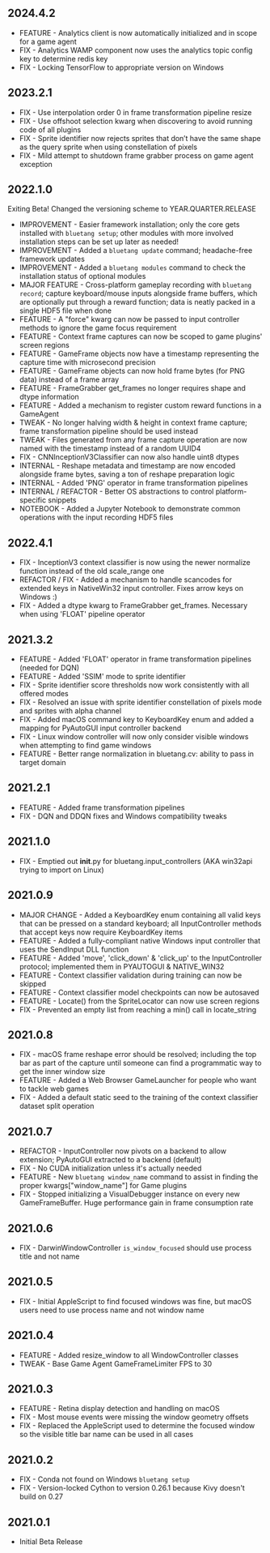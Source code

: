 ## 2024.4.2

* FEATURE - Analytics client is now automatically initialized and in scope for a game agent  
* FIX - Analytics WAMP component now uses the analytics topic config key to determine redis key  
* FIX - Locking TensorFlow to appropriate version on Windows  

## 2023.2.1

* FIX - Use interpolation order 0 in frame transformation pipeline resize  
* FIX - Use offshoot selection kwarg when discovering to avoid running code of all plugins  
* FIX - Sprite identifier now rejects sprites that don’t have the same shape as the query sprite when using constellation of pixels  
* FIX - Mild attempt to shutdown frame grabber process on game agent exception  

## 2022.1.0

Exiting Beta! Changed the versioning scheme to YEAR.QUARTER.RELEASE

* IMPROVEMENT - Easier framework installation; only the core gets installed with `bluetang setup`; other modules with more involved installation steps can be set up later as needed!  
* IMPROVEMENT - Added a `bluetang update` command; headache-free framework updates  
* IMPROVEMENT - Added a `bluetang modules` command to check the installation status of optional modules  
* MAJOR FEATURE - Cross-platform gameplay recording with `bluetang record`; capture keyboard/mouse inputs alongside frame buffers, which are optionally put through a reward function; data is neatly packed in a single HDF5 file when done  
* FEATURE - A "force" kwarg can now be passed to input controller methods to ignore the game focus requirement  
* FEATURE - Context frame captures can now be scoped to game plugins' screen regions  
* FEATURE - GameFrame objects now have a timestamp representing the capture time with microsecond precision  
* FEATURE - GameFrame objects can now hold frame bytes (for PNG data) instead of a frame array  
* FEATURE - FrameGrabber get_frames no longer requires shape and dtype information  
* FEATURE - Added a mechanism to register custom reward functions in a GameAgent  
* TWEAK - No longer halving width & height in context frame capture; frame transformation pipeline should be used instead  
* TWEAK - Files generated from any frame capture operation are now named with the timestamp instead of a random UUID4  
* FIX - CNNInceptionV3Classifier can now also handle uint8 dtypes  
* INTERNAL - Reshape metadata and timestamp are now encoded alongside frame bytes, saving a ton of reshape preparation logic  
* INTERNAL - Added 'PNG' operator in frame transformation pipelines  
* INTERNAL / REFACTOR - Better OS abstractions to control platform-specific snippets  
* NOTEBOOK - Added a Jupyter Notebook to demonstrate common operations with the input recording HDF5 files  

## 2022.4.1

* FIX - InceptionV3 context classifier is now using the newer normalize function instead of the old scale_range one  
* REFACTOR / FIX - Added a mechanism to handle scancodes for extended keys in NativeWin32 input controller. Fixes arrow keys on Windows :)  
* FIX - Added a dtype kwarg to FrameGrabber get_frames. Necessary when using 'FLOAT' pipeline operator  

## 2021.3.2

* FEATURE - Added 'FLOAT' operator in frame transformation pipelines (needed for DQN)  
* FEATURE - Added 'SSIM' mode to sprite identifier  
* FIX - Sprite identifier score thresholds now work consistently with all offered modes  
* FIX - Resolved an issue with sprite identifier constellation of pixels mode and sprites with alpha channel  
* FIX - Added macOS command key to KeyboardKey enum and added a mapping for PyAutoGUI input controller backend  
* FIX - Linux window controller will now only consider visible windows when attempting to find game windows  
* FEATURE - Better range normalization in bluetang.cv: ability to pass in target domain  

## 2021.2.1

* FEATURE - Added frame transformation pipelines  
* FIX - DQN and DDQN fixes and Windows compatibility tweaks  

## 2021.1.0

* FIX - Emptied out __init__.py for bluetang.input_controllers (AKA win32api trying to import on Linux)  

## 2021.0.9

* MAJOR CHANGE - Added a KeyboardKey enum containing all valid keys that can be pressed on a standard keyboard; all InputController methods that accept keys now require KeyboardKey items  
* FEATURE - Added a fully-compliant native Windows input controller that uses the SendInput DLL function  
* FEATURE - Added 'move', 'click_down' & 'click_up' to the InputController protocol; implemented them in PYAUTOGUI & NATIVE_WIN32  
* FEATURE - Context classifier validation during training can now be skipped  
* FEATURE - Context classifier model checkpoints can now be autosaved  
* FEATURE - Locate() from the SpriteLocator can now use screen regions  
* FIX - Prevented an empty list from reaching a min() call in locate_string  

## 2021.0.8

* FIX - macOS frame reshape error should be resolved; including the top bar as part of the capture until someone can find a programmatic way to get the inner window size  
* FEATURE - Added a Web Browser GameLauncher for people who want to tackle web games  
* FIX - Added a default static seed to the training of the context classifier dataset split operation  

## 2021.0.7

* REFACTOR - InputController now pivots on a backend to allow extension; PyAutoGUI extracted to a backend (default)  
* FIX - No CUDA initialization unless it's actually needed  
* FEATURE - New `bluetang window_name` command to assist in finding the proper kwargs["window_name"] for Game plugins  
* FIX - Stopped initializing a VisualDebugger instance on every new GameFrameBuffer. Huge performance gain in frame consumption rate  

## 2021.0.6

* FIX - DarwinWindowController `is_window_focused` should use process title and not name  

## 2021.0.5

* FIX - Initial AppleScript to find focused windows was fine, but macOS users need to use process name and not window name  

## 2021.0.4

* FEATURE - Added resize_window to all WindowController classes  
* TWEAK - Base Game Agent GameFrameLimiter FPS to 30  

## 2021.0.3

* FEATURE - Retina display detection and handling on macOS  
* FIX - Most mouse events were missing the window geometry offsets  
* FIX - Replaced the AppleScript used to determine the focused window so the visible title bar name can be used in all cases  

## 2021.0.2

* FIX - Conda not found on Windows `bluetang setup`  
* FIX - Version-locked Cython to version 0.26.1 because Kivy doesn't build on 0.27  

## 2021.0.1

* Initial Beta Release  